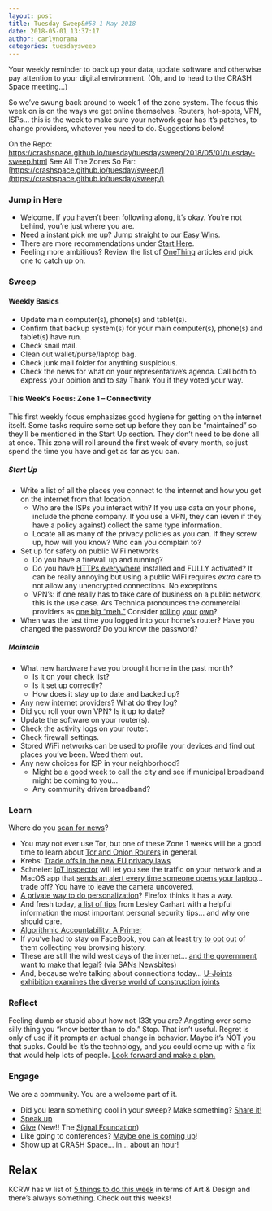 ```yaml
---
layout: post
title: Tuesday Sweep&#58 1 May 2018
date: 2018-05-01 13:37:17
author: carlynorama
categories: tuesdaysweep
---
```


Your weekly reminder to back up your data, update software and otherwise pay attention to your digital environment. (Oh, and to head to the CRASH Space meeting…)

So we’ve swung back around to week 1 of the zone system. The focus this week on is on the ways we get online themselves. Routers, hot-spots, VPN, ISPs… this is the week to make sure your network gear has it’s patches, to change providers, whatever you need to do. Suggestions below!

On the Repo: https://crashspace.github.io/tuesday/tuesdaysweep/2018/05/01/tuesday-sweep.html
See All The Zones So Far: [https://crashspace.github.io/tuesday/sweep/](https://crashspace.github.io/tuesday/sweep/)

### Jump in Here

*   Welcome. If you haven’t been following along, it’s okay. You’re not behind, you’re just where you are.
*   Need a instant pick me up? Jump straight to our [Easy Wins](https://crashspace.github.io/tuesday/start/04-pick-an-easy-win.html).
*   There are more recommendations under [Start Here](https://crashspace.github.io/tuesday/start/).
*   Feeling more ambitious? Review the list of [OneThing](https://blog.crashspace.org/tag/onething/) articles and pick one to catch up on.

### Sweep

#### Weekly Basics

*   Update main computer(s), phone(s) and tablet(s).
*   Confirm that backup system(s) for your main computer(s), phone(s) and tablet(s) have run.
*   Check snail mail.
*   Clean out wallet/purse/laptop bag.
*   Check junk mail folder for anything suspicious.
*   Check the news for what on your representative’s agenda. Call both to express your opinion and to say Thank You if they voted your way.

#### This Week’s Focus: Zone 1 – Connectivity

This first weekly focus emphasizes good hygiene for getting on the internet itself. Some tasks require some set up before they can be “maintained” so they’ll be mentioned in the Start Up section. They don’t need to be done all at once. This zone will roll around the first week of every month, so just spend the time you have and get as far as you can.

##### Start Up

*   Write a list of all the places you connect to the internet and how you get on the internet from that location.
    *   Who are the ISPs you interact with? If you use data on your phone, include the phone company. If you use a VPN, they can (even if they have a policy against) collect the same type information.
    *   Locate all as many of the privacy policies as you can. If they screw up, how will you know? Who can you complain to?
*   Set up for safety on public WiFi networks
    *   Do you have a firewall up and running?
    *   Do you have [HTTPs everywhere](https://www.eff.org/https-everywhere) installed and FULLY activated? It can be really annoying but using a public WiFi requires _extra_ care to not allow any unencrypted connections. No exceptions.
    *   VPN’s: if one really has to take care of business on a public network, this is the use case. Ars Technica pronounces the commercial providers as [one big “meh.”](https://arstechnica.com/information-technology/2016/06/aiming-for-anonymity-ars-assesses-the-state-of-vpns-in-2016/) Consider [rolling](https://arstechnica.com/gadgets/2017/05/how-to-build-your-own-vpn-if-youre-rightfully-wary-of-commercial-options/) [your](https://www.makeuseof.com/tag/install-vpn-raspberry-pi/) [own](https://www.wired.com/story/alphabet-outline-vpn-software/)?
*   When was the last time you logged into your home’s router? Have you changed the password? Do you know the password?

##### Maintain

*   What new hardware have you brought home in the past month?
    *   Is it on your check list?
    *   Is it set up correctly?
    *   How does it stay up to date and backed up?
*   Any new internet providers? What do they log?
*   Did you roll your own VPN? Is it up to date?
*   Update the software on your router(s).
*   Check the activity logs on your router.
*   Check firewall settings.
*   Stored WiFi networks can be used to profile your devices and find out places you’ve been. Weed them out.
*   Any new choices for ISP in your neighborhood?
    *   Might be a good week to call the city and see if municipal broadband might be coming to you…
    *   Any community driven broadband?

### Learn

Where do you [scan for news](https://crashspace.github.io/tuesday/)?

*   You may not ever use Tor, but one of these Zone 1 weeks will be a good time to learn about [Tor and Onion Routers](https://blog.crashspace.org/2017/01/one-thing-to-do-today-learn-about-the-onion-router-tor/) in general.
*   Krebs: [Trade offs in the new EU privacy laws](https://krebsonsecurity.com/2018/04/security-trade-offs-in-the-new-eu-privacy-law/)
*   Schneier: [IoT inspector](https://www.schneier.com/blog/archives/2018/05/iot_inspector_t.html) will let you see the traffic on your network and a MacOS app that [sends an alert every time someone opens your laptop](https://www.schneier.com/blog/archives/2018/04/computer_alarm_.html)… trade off? You have to leave the camera uncovered.
*   [A private way to do personalization](https://arstechnica.com/gadgets/2018/05/firefox-will-show-sponsored-content-thats-personalized-but-private/)? Firefox thinks it has a way.
*   And fresh today, [a list of tips](https://tisiphone.net/2018/05/01/the-biggest-small-personal-digital-security-mistakes/) from Lesley Carhart with a helpful information the most important personal security tips… and why one should care.
*   [Algorithmic Accountability: A Primer](https://datasociety.net/output/algorithmic-accountability-a-primer/)
*   If you’ve had to stay on FaceBook, you can at least [try to opt out](https://www.recode.net/2018/5/1/17307224/facebook-data-collection-opt-out-browsing-history-targeted-ads) of them collecting you browsing history.
*   These are still the wild west days of the internet… [and the government want to make that legal](https://www.newyorker.com/magazine/2018/05/07/the-digital-vigilantes-who-hack-back)? (via [SANs Newsbites](https://www.sans.org/newsletters/newsbites/xx/34))
*   And, because we’re talking about connections today… [U-Joints exhibition examines the diverse world of construction joints](https://www.dezeen.com/2018/05/01/u-joints-exhibition-construction-joints-milan-design-week/)

### Reflect

Feeling dumb or stupid about how not-l33t you are? Angsting over some silly thing you “know better than to do.” Stop. That isn’t useful. Regret is only of use if it prompts an actual change in behavior. Maybe it’s NOT you that sucks. Could be it’s the technology, and _you_ could come up with a fix that would help lots of people. [Look forward and make a plan.](https://blog.crashspace.org/2016/11/one-thing-to-do-today-add-self-review-to-tuesday-checklist/)

### Engage

We are a community. You are a welcome part of it.

*   Did you learn something cool in your sweep? Make something? [Share it!](https://blog.crashspace.org/2017/05/tuesday-sweep-9-may-2017/)
*   [Speak up](https://blog.crashspace.org/2016/12/one-thing-to-do-today-collect-phone-numbers-for-future-tuesday-sweeps/)
*   [Give](https://blog.crashspace.org/2016/11/one-thing-to-do-today-plan-a-way-to-give-to-the-cause-regularly/) (New!! The [Signal Foundation](https://signal.org/blog/signal-foundation/))
*   Like going to conferences? [Maybe one is coming up](https://infocon.org/cons/)!
*   Show up at CRASH Space… in… about an hour!

## Relax

KCRW has w list of [5 things to do this week](http://blogs.kcrw.com/dna/5-design-things-week-65) in terms of Art & Design and there’s always something. Check out this weeks!

